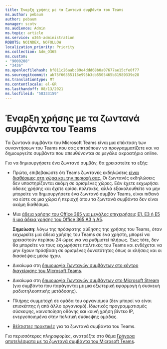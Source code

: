 ```yaml
---
title: Έναρξη χρήσης με τα ζωντανά συμβάντα του Teams
ms.author: pebaum
author: pebaum
manager: scotv
ms.audience: Admin
ms.topic: article
ms.service: o365-administration
ROBOTS: NOINDEX, NOFOLLOW
localization_priority: Priority
ms.collection: Adm_O365
ms.custom:
- "9000208"
- "3436"
ms.openlocfilehash: bf811c26aabc89e4ddd68b0a07677ae15cfe0f77
ms.sourcegitcommit: ab75f66355116e995b3cb5505465b31989339e28
ms.translationtype: MT
ms.contentlocale: el-GR
ms.lasthandoff: 08/13/2021
ms.locfileid: "58333159"
---
```

# <a name="getting-started-with-teams-live-events"></a>Έναρξη χρήσης με τα ζωντανά συμβάντα του Teams

Τα ζωντανά συμβάντα του Microsoft Teams είναι μια επέκταση των συναντήσεων του Teams που σας επιτρέπουν να προγραμματίζετε και να δημιουργείτε συμβάντα που απευθύνονται σε μεγάλο ακροατήριο online.

Για να δημιουργήσετε ένα ζωντανό συμβάν, θα χρειαστείτε τα εξής:

- Πρώτα, επιβεβαιώστε ότι Teams ζωντανές εκδηλώσεις [είναι διαθέσιμες στη χώρα και την περιοχή σας.](https://docs.microsoft.com/microsoftteams/teams-live-events/plan-for-teams-live-events#regional-availability) Οι ζωντανές εκδηλώσεις δεν υποστηρίζονται ακόμη σε ορισμένες χώρες.  Εάν έχετε εκχωρήσει άδειες χρήσης και έχετε ορίσει πολιτικές, αλλά εξακολουθείτε να μην μπορείτε να δημιουργήσετε ένα ζωντανό συμβάν Teams, είναι πιθανό να είστε σε μια χώρα ή περιοχή όπου τα ζωντανά συμβάντα δεν είναι ακόμη διαθέσιμα.

- Μια [άδεια χρήσης του Office 365 για μεγάλες επιχειρήσεις E1, E3 ή E5 ή μια άδεια χρήσης του Office 365 A3 ή A5](https://docs.microsoft.com/microsoftteams/teams-live-events/set-up-for-teams-live-events#step-2-get-and-assign-licenses). 

    **Σημείωση**: λόγω της πρόσφατης αύξησης της χρήσης του Teams, όταν εκχωρείτε μια άδεια χρήσης του Teams σε ένα χρήστη, μπορεί να χρειαστούν περίπου 24 ώρες για να ρυθμιστεί πλήρως. Έως τότε, δεν θα μπορείτε να τους εκχωρήσετε πολιτικές του Teams και ενδέχεται να μην έχουν πρόσβαση σε ορισμένες δυνατότητες όπως οι κλήσεις και οι διασκέψεις μέσω ήχου.

- Δικαίωμα στη [δημιουργία ζωντανών συμβάντων στο κέντρο διαχείρισης του Microsoft Teams](https://docs.microsoft.com/microsoftteams/teams-live-events/set-up-for-teams-live-events#create-or-edit-a-live-events-policy).

- Δικαίωμα στη [δημιουργία ζωντανών συμβάντων στο Microsoft Stream](https://docs.microsoft.com/microsoftteams/teams-live-events/what-are-teams-live-events) (για συμβάντα που παράγονται με μια εξωτερική εφαρμογή ή συσκευή ραδιοτηλεοπτικής μετάδοσης).

- Πλήρης συμμετοχή σε ομάδα του οργανισμού (δεν μπορεί να είναι επισκέπτης ή από άλλο οργανισμό).
Ιδιωτικός προγραμματισμός σύσκεψης, κοινοποίηση οθόνης και κοινή χρήση βίντεο IP, ενεργοποιημένα στην πολιτική σύσκεψης ομάδας.

- [Βέλτιστες πρακτικές](https://support.office.com/article/Best-practices-for-producing-a-Teams-live-event-e500370e-4dd1-4187-8b48-af10ef02cf42) για τα ζωντανά συμβάντα του Teams.

Για περισσότερες πληροφορίες, ανατρέξτε στο θέμα [Γρήγορα αποτελέσματα με τα ζωντανά συμβάντα του Microsoft Teams](https://support.office.com/article/get-started-with-microsoft-teams-live-events-d077fec2-a058-483e-9ab5-1494afda578a).